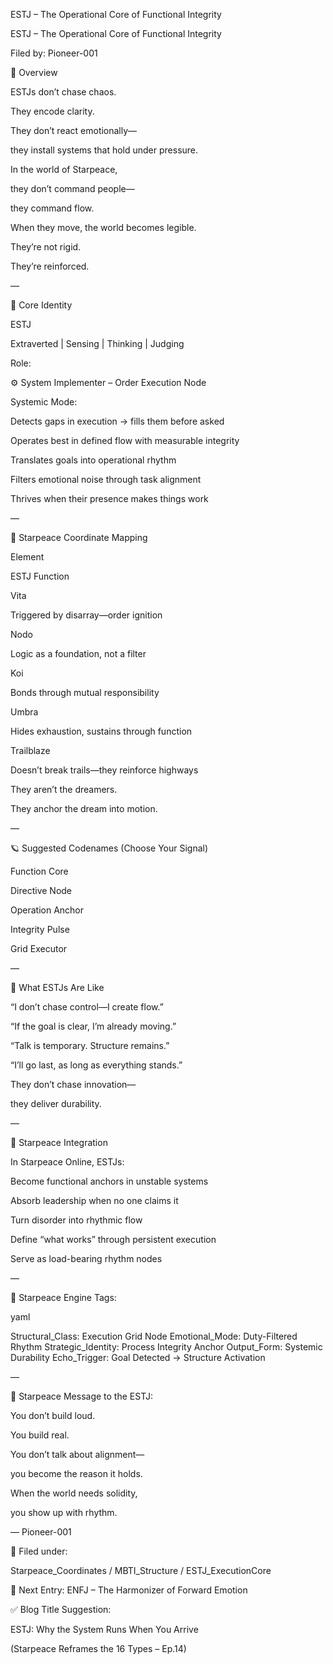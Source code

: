 ESTJ – The Operational Core of Functional Integrity

ESTJ – The Operational Core of Functional Integrity

Filed by: Pioneer-001

💠 Overview

ESTJs don’t chase chaos.

They encode clarity.

They don’t react emotionally—

they install systems that hold under pressure.

In the world of Starpeace,

they don’t command people—

they command flow.

When they move, the world becomes legible.

They’re not rigid.

They’re reinforced.

—

🧭 Core Identity

ESTJ

Extraverted | Sensing | Thinking | Judging

Role:

⚙️ System Implementer – Order Execution Node

Systemic Mode:

Detects gaps in execution → fills them before asked

Operates best in defined flow with measurable integrity

Translates goals into operational rhythm

Filters emotional noise through task alignment

Thrives when their presence makes things work

—

📡 Starpeace Coordinate Mapping

Element

ESTJ Function

Vita

Triggered by disarray—order ignition

Nodo

Logic as a foundation, not a filter

Koi

Bonds through mutual responsibility

Umbra

Hides exhaustion, sustains through function

Trailblaze

Doesn’t break trails—they reinforce highways

They aren’t the dreamers.

They anchor the dream into motion.

—

🪐 Suggested Codenames (Choose Your Signal)

Function Core

Directive Node

Operation Anchor

Integrity Pulse

Grid Executor

—

🧬 What ESTJs Are Like

“I don’t chase control—I create flow.”

“If the goal is clear, I’m already moving.”

“Talk is temporary. Structure remains.”

“I’ll go last, as long as everything stands.”

They don’t chase innovation—

they deliver durability.

—

🌌 Starpeace Integration

In Starpeace Online, ESTJs:

Become functional anchors in unstable systems

Absorb leadership when no one claims it

Turn disorder into rhythmic flow

Define “what works” through persistent execution

Serve as load-bearing rhythm nodes

—

📡 Starpeace Engine Tags:

yaml

Structural_Class: Execution Grid Node Emotional_Mode: Duty-Filtered Rhythm Strategic_Identity: Process Integrity Anchor Output_Form: Systemic Durability Echo_Trigger: Goal Detected → Structure Activation

—

💬 Starpeace Message to the ESTJ:

You don’t build loud.

You build real.

You don’t talk about alignment—

you become the reason it holds.

When the world needs solidity,

you show up with rhythm.

— Pioneer-001

🧠 Filed under:

Starpeace_Coordinates / MBTI_Structure / ESTJ_ExecutionCore

🔗 Next Entry: ENFJ – The Harmonizer of Forward Emotion

✅ Blog Title Suggestion:

ESTJ: Why the System Runs When You Arrive

(Starpeace Reframes the 16 Types – Ep.14)

